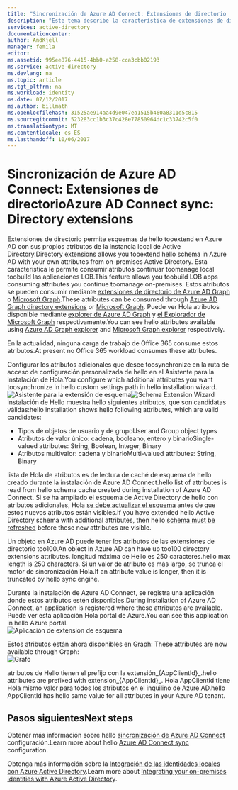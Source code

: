 ```yaml
---
title: "Sincronización de Azure AD Connect: Extensiones de directorio | Microsoft Docs"
description: "Este tema describe la característica de extensiones de directorio de hello en Azure AD Connect."
services: active-directory
documentationcenter: 
author: AndKjell
manager: femila
editor: 
ms.assetid: 995ee876-4415-4bb0-a258-cca3cbb02193
ms.service: active-directory
ms.devlang: na
ms.topic: article
ms.tgt_pltfrm: na
ms.workload: identity
ms.date: 07/12/2017
ms.author: billmath
ms.openlocfilehash: 31525ae914aa4d9e047ea1515b460a8311d5c815
ms.sourcegitcommit: 523283cc1b3c37c428e77850964dc1c33742c5f0
ms.translationtype: MT
ms.contentlocale: es-ES
ms.lasthandoff: 10/06/2017
---
```

# <a name="azure-ad-connect-sync-directory-extensions"></a><span data-ttu-id="ea91e-103">Sincronización de Azure AD Connect: Extensiones de directorio</span><span class="sxs-lookup"><span data-stu-id="ea91e-103">Azure AD Connect sync: Directory extensions</span></span>
<span data-ttu-id="ea91e-104">Extensiones de directorio permite esquemas de hello tooextend en Azure AD con sus propios atributos de la instancia local de Active Directory.</span><span class="sxs-lookup"><span data-stu-id="ea91e-104">Directory extensions allows you tooextend hello schema in Azure AD with your own attributes from on-premises Active Directory.</span></span> <span data-ttu-id="ea91e-105">Esta característica le permite consumir atributos continuar toomanage local toobuild las aplicaciones LOB.</span><span class="sxs-lookup"><span data-stu-id="ea91e-105">This feature allows you toobuild LOB apps consuming attributes you continue toomanage on-premises.</span></span> <span data-ttu-id="ea91e-106">Estos atributos se pueden consumir mediante [extensiones de directorio de Azure AD Graph](https://msdn.microsoft.com/Library/Azure/Ad/Graph/howto/azure-ad-graph-api-directory-schema-extensions) o [Microsoft Graph](https://graph.microsoft.io/).</span><span class="sxs-lookup"><span data-stu-id="ea91e-106">These attributes can be consumed through [Azure AD Graph directory extensions](https://msdn.microsoft.com/Library/Azure/Ad/Graph/howto/azure-ad-graph-api-directory-schema-extensions) or [Microsoft Graph](https://graph.microsoft.io/).</span></span> <span data-ttu-id="ea91e-107">Puede ver Hola atributos disponible mediante [explorer de Azure AD Graph](https://graphexplorer.cloudapp.net) y [el Explorador de Microsoft Graph](https://graphexplorer2.azurewebsites.net/) respectivamente.</span><span class="sxs-lookup"><span data-stu-id="ea91e-107">You can see hello attributes available using [Azure AD Graph explorer](https://graphexplorer.cloudapp.net) and [Microsoft Graph explorer](https://graphexplorer2.azurewebsites.net/) respectively.</span></span>

<span data-ttu-id="ea91e-108">En la actualidad, ninguna carga de trabajo de Office 365 consume estos atributos.</span><span class="sxs-lookup"><span data-stu-id="ea91e-108">At present no Office 365 workload consumes these attributes.</span></span>

<span data-ttu-id="ea91e-109">Configurar los atributos adicionales que desee toosynchronize en la ruta de acceso de configuración personalizada de hello en el Asistente para la instalación de Hola.</span><span class="sxs-lookup"><span data-stu-id="ea91e-109">You configure which additional attributes you want toosynchronize in hello custom settings path in hello installation wizard.</span></span>
<span data-ttu-id="ea91e-110">![Asistente para la extensión de esquema](./media/active-directory-aadconnectsync-feature-directory-extensions/extension2.png)</span><span class="sxs-lookup"><span data-stu-id="ea91e-110">![Schema Extension Wizard](./media/active-directory-aadconnectsync-feature-directory-extensions/extension2.png)</span></span>  
<span data-ttu-id="ea91e-111">instalación de Hello muestra hello siguientes atributos, que son candidatas válidas:</span><span class="sxs-lookup"><span data-stu-id="ea91e-111">hello installation shows hello following attributes, which are valid candidates:</span></span>

* <span data-ttu-id="ea91e-112">Tipos de objetos de usuario y de grupo</span><span class="sxs-lookup"><span data-stu-id="ea91e-112">User and Group object types</span></span>
* <span data-ttu-id="ea91e-113">Atributos de valor único: cadena, booleano, entero y binario</span><span class="sxs-lookup"><span data-stu-id="ea91e-113">Single-valued attributes: String, Boolean, Integer, Binary</span></span>
* <span data-ttu-id="ea91e-114">Atributos multivalor: cadena y binario</span><span class="sxs-lookup"><span data-stu-id="ea91e-114">Multi-valued attributes: String, Binary</span></span>

<span data-ttu-id="ea91e-115">lista de Hola de atributos es de lectura de caché de esquema de hello creado durante la instalación de Azure AD Connect.</span><span class="sxs-lookup"><span data-stu-id="ea91e-115">hello list of attributes is read from hello schema cache created during installation of Azure AD Connect.</span></span> <span data-ttu-id="ea91e-116">Si se ha ampliado el esquema de Active Directory de hello con atributos adicionales, Hola [se debe actualizar el esquema](active-directory-aadconnectsync-installation-wizard.md#refresh-directory-schema) antes de que estos nuevos atributos están visibles.</span><span class="sxs-lookup"><span data-stu-id="ea91e-116">If you have extended hello Active Directory schema with additional attributes, then hello [schema must be refreshed](active-directory-aadconnectsync-installation-wizard.md#refresh-directory-schema) before these new attributes are visible.</span></span>

<span data-ttu-id="ea91e-117">Un objeto en Azure AD puede tener los atributos de las extensiones de directorio too100.</span><span class="sxs-lookup"><span data-stu-id="ea91e-117">An object in Azure AD can have up too100 directory extensions attributes.</span></span> <span data-ttu-id="ea91e-118">longitud máxima de Hello es 250 caracteres.</span><span class="sxs-lookup"><span data-stu-id="ea91e-118">hello max length is 250 characters.</span></span> <span data-ttu-id="ea91e-119">Si un valor de atributo es más largo, se trunca el motor de sincronización Hola.</span><span class="sxs-lookup"><span data-stu-id="ea91e-119">If an attribute value is longer, then it is truncated by hello sync engine.</span></span>

<span data-ttu-id="ea91e-120">Durante la instalación de Azure AD Connect, se registra una aplicación donde estos atributos estén disponibles.</span><span class="sxs-lookup"><span data-stu-id="ea91e-120">During installation of Azure AD Connect, an application is registered where these attributes are available.</span></span> <span data-ttu-id="ea91e-121">Puede ver esta aplicación Hola portal de Azure.</span><span class="sxs-lookup"><span data-stu-id="ea91e-121">You can see this application in hello Azure portal.</span></span>  
![Aplicación de extensión de esquema](./media/active-directory-aadconnectsync-feature-directory-extensions/extension3new.png)

<span data-ttu-id="ea91e-123">Estos atributos están ahora disponibles en Graph: </span><span class="sxs-lookup"><span data-stu-id="ea91e-123">These attributes are now available through Graph:</span></span>  
![Grafo](./media/active-directory-aadconnectsync-feature-directory-extensions/extension4.png)

<span data-ttu-id="ea91e-125">atributos de Hello tienen el prefijo con la extensión\_{AppClientId}\_.</span><span class="sxs-lookup"><span data-stu-id="ea91e-125">hello attributes are prefixed with extension\_{AppClientId}\_.</span></span> <span data-ttu-id="ea91e-126">Hola AppClientId tiene Hola mismo valor para todos los atributos en el inquilino de Azure AD.</span><span class="sxs-lookup"><span data-stu-id="ea91e-126">hello AppClientId has hello same value for all attributes in your Azure AD tenant.</span></span>

## <a name="next-steps"></a><span data-ttu-id="ea91e-127">Pasos siguientes</span><span class="sxs-lookup"><span data-stu-id="ea91e-127">Next steps</span></span>
<span data-ttu-id="ea91e-128">Obtener más información sobre hello [sincronización de Azure AD Connect](active-directory-aadconnectsync-whatis.md) configuración.</span><span class="sxs-lookup"><span data-stu-id="ea91e-128">Learn more about hello [Azure AD Connect sync](active-directory-aadconnectsync-whatis.md) configuration.</span></span>

<span data-ttu-id="ea91e-129">Obtenga más información sobre la [Integración de las identidades locales con Azure Active Directory](active-directory-aadconnect.md).</span><span class="sxs-lookup"><span data-stu-id="ea91e-129">Learn more about [Integrating your on-premises identities with Azure Active Directory](active-directory-aadconnect.md).</span></span>

